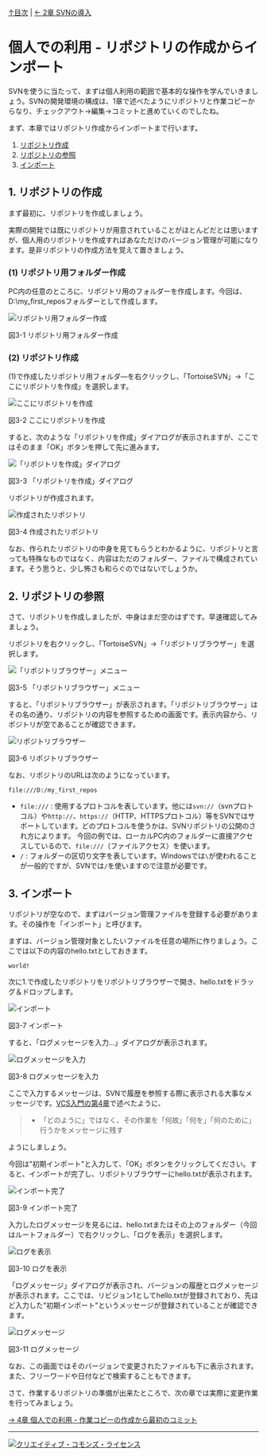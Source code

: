 [↑目次](README.md "目次") | [← 2章 SVNの導入](2.installing-svn.md "SVNの導入")

# 個人での利用 - リポジトリの作成からインポート

SVNを使うに当たって、まずは個人利用の範囲で基本的な操作を学んでいきましょう。SVNの開発環境の構成は、1章で述べたようにリポジトリと作業コピーからなり、チェックアウト→編集→コミットと進めていくのでしたね。

まず、本章ではリポジトリ作成からインポートまで行います。

1. [リポジトリ作成](#create-repository)
1. [リポジトリの参照](#refer)
1. [インポート](#import)

## <a name="create-repository"></a>1. リポジトリの作成

まず最初に、リポジトリを作成しましょう。

実際の開発では既にリポジトリが用意されていることがほとんどだとは思いますが、個人用のリポジトリを作成すればあなただけのバージョン管理が可能になります。是非リポジトリの作成方法を覚えて置きましょう。

### (1) リポジトリ用フォルダー作成

PC内の任意のところに、リポジトリ用のフォルダーを作成します。今回は、D:\my_first_reposフォルダーとして作成します。

![リポジトリ用フォルダー作成](images/chapter-3-1.jpg)

図3-1 リポジトリ用フォルダー作成

### (2) リポジトリ作成

(1)で作成したリポジトリ用フォルダ―を右クリックし、「TortoiseSVN」→「ここにリポジトリを作成」を選択します。

![ここにリポジトリを作成](images/chapter-3-2.jpg)

図3-2 ここにリポジトリを作成

すると、次のような「リポジトリを作成」ダイアログが表示されますが、ここではそのまま「OK」ボタンを押して先に進みます。

![「リポジトリを作成」ダイアログ](images/chapter-3-3.jpg)

図3-3 「リポジトリを作成」ダイアログ

リポジトリが作成されます。

![作成されたリポジトリ](images/chapter-3-4.jpg)

図3-4 作成されたリポジトリ

なお、作られたリポジトリの中身を見てもらうとわかるように、リポジトリと言っても特殊なものではなく、内容はただのフォルダー、ファイルで構成されています。そう思うと、少し怖さも和らぐのではないでしょうか。

## <a name="refer"></a>2. リポジトリの参照

さて、リポジトリを作成しましたが、中身はまだ空のはずです。早速確認してみましょう。

リポジトリを右クリックし、「TortoiseSVN」→「リポジトリブラウザー」を選択します。

![「リポジトリブラウザー」メニュー](images/chapter-3-5.jpg)

図3-5 「リポジトリブラウザー」メニュー

すると、「リポジトリブラウザー」が表示されます。「リポジトリブラウザー」はその名の通り、リポジトリの内容を参照するための画面です。表示内容から、リポジトリが空であることが確認できます。

![リポジトリブラウザー](images/chapter-3-6.jpg)

図3-6 リポジトリブラウザー

なお、リポジトリのURLは次のようになっています。

    file:///D:/my_first_repos

- `file:///` : 使用するプロトコルを表しています。他には`svn://`（svnプロトコル）や`http://`、`https://`（HTTP、HTTPSプロトコル）等をSVNではサポートしています。どのプロトコルを使うかは、SVNリポジトリの公開のされ方によります。
今回の例では、ローカルPC内のフォルダーに直接アクセスしているので、`file:///`（ファイルアクセス）を使います。
- `/` : フォルダーの区切り文字を表しています。Windowsでは`\`が使われることが一般的ですが、SVNでは`/`を使いますので注意が必要です。

## <a name="import"></a>3. インポート

リポジトリが空なので、まずはバージョン管理ファイルを登録する必要があります。その操作を「インポート」と呼びます。

まずは、バージョン管理対象としたいファイルを任意の場所に作りましょう。ここでは以下の内容のhello.txtとしておきます。

    world!

次に1.で作成したリポジトリをリポジトリブラウザーで開き、hello.txtをドラッグ＆ドロップします。

![インポート](images/chapter-3-7.jpg)

図3-7 インポート

すると、「ログメッセージを入力...」ダイアログが表示されます。

![ログメッセージを入力](images/chapter-3-8.jpg)

図3-8 ログメッセージを入力

ここで入力するメッセージは、SVNで履歴を参照する際に表示される大事なメッセージです。[VCS入門の第4章](https://github.com/masaru-b-cl/introduction-to-vcs/blob/master/4.end-of-world-with-only-vcs.md)で述べたように、

> - 「どのように」ではなく、その作業を「何故」「何を」「何のために」行うかをメッセージに残す

ようにしましょう。

今回は"初期インポート"と入力して、「OK」ボタンをクリックしてください。すると、インポートが完了し、リポジトリブラウザーにhello.txtが表示されます。

![インポート完了](images/chapter-3-9.jpg)

図3-9 インポート完了

入力したログメッセージを見るには、hello.txtまたはその上のフォルダー（今回はルートフォルダー）で右クリックし、「ログを表示」を選択します。

![ログを表示](images/chapter-3-10.jpg)

図3-10 ログを表示

「ログメッセージ」ダイアログが表示され、バージョンの履歴とログメッセージが表示されます。ここでは、リビジョン1としてhello.txtが登録されており、先ほど入力した"初期インポート"というメッセージが登録されていることが確認できます。

![ログメッセージ](images/chapter-3-11.jpg)

図3-11 ログメッセージ

なお、この画面ではそのバージョンで変更されたファイルも下に表示されます。また、フリーワードや日付などで検索することもできます。

さて、作業するリポジトリの準備が出来たところで、次の章では実際に変更作業を行ってみましょう。


[→ 4章 個人での利用 - 作業コピーの作成から最初のコミット](4.personal-use-2.md "個人での利用 - 作業コピーの作成から最初のコミット")

----------

<a rel="license" href="http://creativecommons.org/licenses/by-sa/3.0/deed.ja"><img alt="クリエイティブ・コモンズ・ライセンス" style="border-width:0" src="http://i.creativecommons.org/l/by-sa/3.0/88x31.png" /></a>